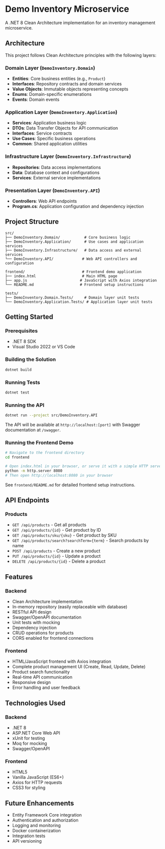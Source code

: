# Demo Inventory Microservice

A .NET 8 Clean Architecture implementation for an inventory management microservice.

## Architecture

This project follows Clean Architecture principles with the following layers:

### Domain Layer (`DemoInventory.Domain`)
- **Entities**: Core business entities (e.g., `Product`)
- **Interfaces**: Repository contracts and domain services
- **Value Objects**: Immutable objects representing concepts
- **Enums**: Domain-specific enumerations
- **Events**: Domain events

### Application Layer (`DemoInventory.Application`)
- **Services**: Application business logic
- **DTOs**: Data Transfer Objects for API communication
- **Interfaces**: Service contracts
- **Use Cases**: Specific business operations
- **Common**: Shared application utilities

### Infrastructure Layer (`DemoInventory.Infrastructure`)
- **Repositories**: Data access implementations
- **Data**: Database context and configurations
- **Services**: External service implementations

### Presentation Layer (`DemoInventory.API`)
- **Controllers**: Web API endpoints
- **Program.cs**: Application configuration and dependency injection

## Project Structure

```
src/
├── DemoInventory.Domain/           # Core business logic
├── DemoInventory.Application/      # Use cases and application services
├── DemoInventory.Infrastructure/   # Data access and external services
└── DemoInventory.API/             # Web API controllers and configuration

frontend/                          # Frontend demo application
├── index.html                     # Main HTML page
├── app.js                        # JavaScript with Axios integration
└── README.md                     # Frontend setup instructions

tests/
├── DemoInventory.Domain.Tests/     # Domain layer unit tests
└── DemoInventory.Application.Tests/ # Application layer unit tests
```

## Getting Started

### Prerequisites
- .NET 8 SDK
- Visual Studio 2022 or VS Code

### Building the Solution
```bash
dotnet build
```

### Running Tests
```bash
dotnet test
```

### Running the API
```bash
dotnet run --project src/DemoInventory.API
```

The API will be available at `http://localhost:[port]` with Swagger documentation at `/swagger`.

### Running the Frontend Demo
```bash
# Navigate to the frontend directory
cd frontend

# Open index.html in your browser, or serve it with a simple HTTP server:
python -m http.server 8080
# Then open http://localhost:8080 in your browser
```

See `frontend/README.md` for detailed frontend setup instructions.

## API Endpoints

### Products
- `GET /api/products` - Get all products
- `GET /api/products/{id}` - Get product by ID
- `GET /api/products/sku/{sku}` - Get product by SKU
- `GET /api/products/search?searchTerm={term}` - Search products by name
- `POST /api/products` - Create a new product
- `PUT /api/products/{id}` - Update a product
- `DELETE /api/products/{id}` - Delete a product

## Features

### Backend
- Clean Architecture implementation
- In-memory repository (easily replaceable with database)
- RESTful API design
- Swagger/OpenAPI documentation
- Unit tests with mocking
- Dependency injection
- CRUD operations for products
- CORS enabled for frontend connections

### Frontend
- HTML/JavaScript frontend with Axios integration
- Complete product management UI (Create, Read, Update, Delete)
- Product search functionality
- Real-time API communication
- Responsive design
- Error handling and user feedback

## Technologies Used

### Backend
- .NET 8
- ASP.NET Core Web API
- xUnit for testing
- Moq for mocking
- Swagger/OpenAPI

### Frontend
- HTML5
- Vanilla JavaScript (ES6+)
- Axios for HTTP requests
- CSS3 for styling

## Future Enhancements

- Entity Framework Core integration
- Authentication and authorization
- Logging and monitoring
- Docker containerization
- Integration tests
- API versioning